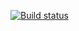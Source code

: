 [![Build status](https://ci.appveyor.com/api/projects/status/9hq09dhara855jt1?svg=true)](https://ci.appveyor.com/project/DubrovinMikhail/collapse)